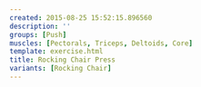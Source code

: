 ```yaml
---
created: 2015-08-25 15:52:15.896560
description: ''
groups: [Push]
muscles: [Pectorals, Triceps, Deltoids, Core]
template: exercise.html
title: Rocking Chair Press
variants: [Rocking Chair]
---
```

